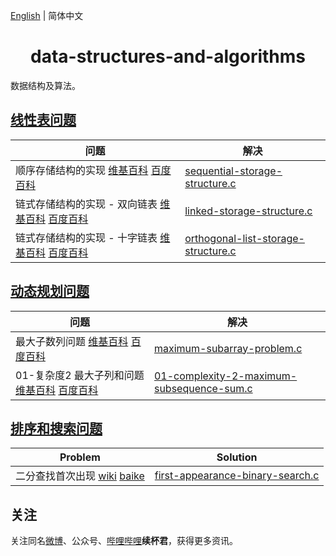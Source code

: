 [English](README.md) | 简体中文

<h1 align="center">data-structures-and-algorithms</h1>
数据结构及算法。


## [线性表问题](https://github.com/xubeijun/data-structures-and-algorithms/tree/main/linear-list)

问题  | 解决
--      | ----------
 顺序存储结构的实现 [维基百科](https://en.wikipedia.org/wiki/Sequential_access) [百度百科](https://baike.baidu.com/item/%E9%A1%BA%E5%BA%8F%E5%AD%98%E5%82%A8%E7%BB%93%E6%9E%84/1347176) | [sequential-storage-structure.c](https://github.com/xubeijun/data-structures-and-algorithms/blob/main/linear-list/sequential-storage-structure.c)
 链式存储结构的实现 - 双向链表 [维基百科](https://zh.wikipedia.org/wiki/%E5%8F%8C%E5%90%91%E9%93%BE%E8%A1%A8) [百度百科](https://baike.baidu.com/item/%E9%93%BE%E5%BC%8F%E5%AD%98%E5%82%A8%E7%BB%93%E6%9E%84/4921270) | [linked-storage-structure.c](https://github.com/xubeijun/data-structures-and-algorithms/blob/main/linear-list/linked-storage-structure.c)
 链式存储结构的实现 - 十字链表 [维基百科](https://zh.wikipedia.org/wiki/%E5%8D%81%E5%AD%97%E9%93%BE%E8%A1%A8) [百度百科](https://baike.baidu.com/item/%E5%8D%81%E5%AD%97%E9%93%BE%E8%A1%A8) | [orthogonal-list-storage-structure.c](https://github.com/xubeijun/data-structures-and-algorithms/blob/main/linear-list/orthogonal-list-storage-structure.c)


## [动态规划问题](https://github.com/xubeijun/data-structures-and-algorithms/tree/main/dynamic-programming)

问题  | 解决
--      | ----------
 最大子数列问题 [维基百科](https://en.wikipedia.org/wiki/Maximum_subarray_problem) [百度百科](https://baike.baidu.com/item/%E6%9C%80%E5%A4%A7%E5%AD%90%E6%95%B0%E5%88%97%E9%97%AE%E9%A2%98/22828059) | [maximum-subarray-problem.c](https://github.com/xubeijun/data-structures-and-algorithms/blob/main/dynamic-programming/maximum-subarray-problem.c)
 01-复杂度2 最大子列和问题 [维基百科](https://en.wikipedia.org/wiki/Maximum_subarray_problem) [百度百科](https://baike.baidu.com/item/%E6%9C%80%E5%A4%A7%E5%AD%90%E6%95%B0%E5%88%97%E9%97%AE%E9%A2%98/22828059) | [01-complexity-2-maximum-subsequence-sum.c](https://github.com/xubeijun/data-structures-and-algorithms/blob/main/dynamic-programming/01-complexity-2-maximum-subsequence-sum.c)

## [排序和搜索问题](https://github.com/xubeijun/data-structures-and-algorithms/tree/main/search)

Problem  | Solution
--      | ----------
 二分查找首次出现 [wiki](https://en.wikipedia.org/wiki/Binary_search_algorithm) [baike](https://baike.baidu.com/item/%E4%BA%8C%E5%88%86%E6%9F%A5%E6%89%BE/10628618) | [first-appearance-binary-search.c](https://github.com/xubeijun/data-structures-and-algorithms/blob/main/search/first-appearance-binary-search.c)

## 关注
关注同名[微博](https://weibo.com/xubeijun)、公众号、[哔哩哔哩](https://space.bilibili.com/490987374/)**续杯君**，获得更多资讯。
